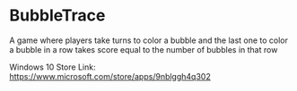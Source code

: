 # BubbleTrace

A game where players take turns to color a bubble and the last one to color a bubble in a row takes score equal to the number of bubbles in that row

Windows 10 Store Link: https://www.microsoft.com/store/apps/9nblggh4q302
